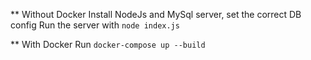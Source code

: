 ** Without Docker
Install NodeJs and MySql server, set the correct DB config
Run the server with `node index.js`

** With Docker
Run `docker-compose up --build`